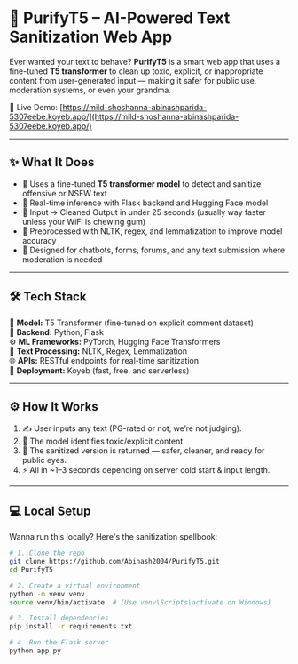 # 🧼 PurifyT5 – AI-Powered Text Sanitization Web App

Ever wanted your text to behave? **PurifyT5** is a smart web app that uses a fine-tuned **T5 transformer** to clean up toxic, explicit, or inappropriate content from user-generated input — making it safer for public use, moderation systems, or even your grandma.

🚀 Live Demo: [https://mild-shoshanna-abinashparida-5307eebe.koyeb.app/](https://mild-shoshanna-abinashparida-5307eebe.koyeb.app/)

---

## ✨ What It Does

- 🧠 Uses a fine-tuned **T5 transformer model** to detect and sanitize offensive or NSFW text
- 🔄 Real-time inference with Flask backend and Hugging Face model
- 💬 Input → Cleaned Output in under 25 seconds (usually way faster unless your WiFi is chewing gum)
- 🧪 Preprocessed with NLTK, regex, and lemmatization to improve model accuracy
- 🚫 Designed for chatbots, forms, forums, and any text submission where moderation is needed

---

## 🛠 Tech Stack

🧠 **Model:** T5 Transformer (fine-tuned on explicit comment dataset)  
🐍 **Backend:** Python, Flask  
⚙️ **ML Frameworks:** PyTorch, Hugging Face Transformers  
🧹 **Text Processing:** NLTK, Regex, Lemmatization  
🌐 **APIs:** RESTful endpoints for real-time sanitization  
🚀 **Deployment:** Koyeb (fast, free, and serverless)

---

## ⚙️ How It Works

1. ✍️ User inputs any text (PG-rated or not, we’re not judging).
2. 🧪 The model identifies toxic/explicit content.
3. 🧼 The sanitized version is returned — safer, cleaner, and ready for public eyes.
4. ⚡ All in ~1–3 seconds depending on server cold start & input length.

---

## 💻 Local Setup

Wanna run this locally? Here's the sanitization spellbook:

```bash
# 1. Clone the repo
git clone https://github.com/Abinash2004/PurifyT5.git
cd PurifyT5

# 2. Create a virtual environment
python -m venv venv
source venv/bin/activate  # (Use venv\Scripts\activate on Windows)

# 3. Install dependencies
pip install -r requirements.txt

# 4. Run the Flask server
python app.py
